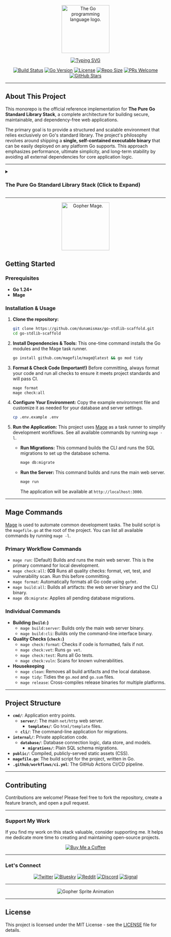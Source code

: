 <p align="center">
  <img src="https://upload.wikimedia.org/wikipedia/commons/thumb/0/05/Go_Logo_Blue.svg/1920px-Go_Logo_Blue.svg.png" alt="The Go programming language logo." width="150"/>
</p>

<p align="center">
  <a href="https://github.com/dunamismax/go-stdlib-scaffold">
    <img src="https://readme-typing-svg.demolab.com/?font=Fira+Code&size=24&pause=1000&color=00ADD8&center=true&vCenter=true&width=800&lines=The+Pure+Go+Standard+Library+Stack;Official+Reference+Implementation;Go+%2B+net/http+%2B+database/sql;Mage+and+SQLite;Simple%2C+Performant%2C+and+Maintainable." alt="Typing SVG" />
  </a>
</p>

<p align="center">
  <a href="https://github.com/dunamismax/go-stdlib-scaffold/actions/workflows/ci.yml"><img src="https://github.com/dunamismax/go-stdlib-scaffold/actions/workflows/ci.yml/badge.svg" alt="Build Status"></a>
  <a href="https://go.dev/"><img src="https://img.shields.io/badge/Go-1.24+-00ADD8.svg" alt="Go Version"></a>
  <a href="https://img.shields.io/github/license/dunamismax/go-stdlib-scaffold"><img src="https://img.shields.io/github/license/dunamismax/go-stdlib-scaffold" alt="License"></a>
  <a href="https://img.shields.io/github/repo-size/dunamismax/go-stdlib-scaffold"><img src="https://img.shields.io/github/repo-size/dunamismax/go-stdlib-scaffold" alt="Repo Size"></a>
  <a href="https://github.com/dunamismax/go-stdlib-scaffold/pulls"><img src="https://img.shields.io/badge/PRs-welcome-brightgreen.svg" alt="PRs Welcome"></a>
  <a href="https://github.com/dunamismax/go-stdlib-scaffold/stargazers"><img src="https://img.shields.io/github/stars/dunamismax/go-stdlib-scaffold" alt="GitHub Stars"></a>
</p>

---

## About This Project

This monorepo is the official reference implementation for **The Pure Go Standard Library Stack**, a complete architecture for building secure, maintainable, and dependency-free web applications.

The primary goal is to provide a structured and scalable environment that relies exclusively on Go's standard library. The project's philosophy revolves around shipping a **single, self-contained executable binary** that can be easily deployed on any platform Go supports. This approach emphasizes performance, ultimate simplicity, and long-term stability by avoiding all external dependencies for core application logic.

---

<details>
<summary><h3>The Pure Go Standard Library Stack (Click to Expand)</h3></summary>

---

This stack represents a minimalist, robust architecture for building secure and performant web applications. It is composed entirely of a Go backend that leverages the standard library, removing all external dependencies. The stack prioritizes ultimate simplicity, zero-dependency deployment, and long-term stability by relying exclusively on Go's continuously evolving native capabilities. The frontend is reduced to plain HTML and CSS, with no JavaScript.

---

### **Frontend**

The frontend architecture is intentionally simplified to its core components, delivering a fast, accessible, and extremely maintainable user experience by avoiding all client-side scripting and build tools.

- [**Go `html/template`**](https://pkg.go.dev/html/template)
  - **Role:** Secure HTML Templating.
  - **Description:** Go's standard library for server-side HTML rendering. It provides automatic, context-aware escaping to prevent Cross-Site Scripting (XSS). As of Go 1.24, it also supports `range-over-func` and `range-over-int`, allowing for more flexible iteration patterns directly within templates.
- [**Plain CSS**](https://developer.mozilla.org/en-US/docs/Web/CSS)
  - **Role:** Styling.
  - **Description:** A standard, handwritten CSS file served as a static asset. This approach removes the need for pre-processors or build steps, maximizing simplicity and performance.

---

### **Backend**

A lean, highly performant, and secure backend service architected using only the Go standard library for maximum stability and minimal attack surface.

- [**Go (1.24+)**](https://go.dev/doc/)
  - **Role:** Backend Language.
  - **Description:** A statically typed, compiled language known for performance, concurrency, and simplicity. The Go 1.22+ `for` loop semantics prevent common concurrency bugs by creating new variables for each iteration. It compiles to a single, dependency-free binary, streamlining deployment.
- [**`net/http`**](https://pkg.go.dev/net/http)
  - **Role:** Web Server & Advanced Routing.
  - **Description:** The standard library's package for all HTTP-related tasks. As of Go 1.22, the `http.ServeMux` includes an enhanced request router that supports method-based routing (e.g., `POST /items`) and wildcards (e.g., `/items/{id}`), removing the need for third-party frameworks. Path values are easily accessed via `r.PathValue("id")`.
- [**Custom Validation Functions**](https://www.alexedwards.net/blog/validation-snippets-for-go)
  - **Role:** Data Validation.
  - **Description:** Data validation is handled by simple, explicit Go functions. Go 1.24's full support for generic type aliases allows for more reusable and readable validation logic.
- [**`os`**](https://pkg.go.dev/os)
  - **Role:** Secure Filesystem Access & Environment Loading.
  - **Description:** Configuration is loaded from environment variables using `os.Getenv`. For file operations, Go 1.24's `os.Root` provides directory-limited filesystem access, preventing directory traversal attacks and ensuring that file-serving or upload handlers operate within a secure boundary.

---

### **Database & Caching**

A zero-dependency, in-process data layer that maximizes simplicity and speed by using Go's native database interface and advanced concurrency and memory primitives.

- [**SQLite**](https://www.sqlite.org/docs.html)
  - **Role:** Embedded Relational Database.
  - **Description:** A self-contained, serverless SQL database engine that runs in-process, eliminating operational overhead and making it ideal for a wide range of production workloads.
- [**`database/sql`**](https://pkg.go.dev/database/sql)
  - **Role:** SQL Database Interface.
  - **Description:** The standard library’s lean interface for SQL databases. As of Go 1.22, it includes the generic `sql.Null[T]` type, which simplifies scanning nullable columns, reduces boilerplate, and improves type safety.
- [**SQL/Go Migration Scripts**](https://amacneil.github.io/dbmate/2022/01/21/go-database-migrations-without-orm.html)
  - **Role:** Database Schema Migrations.
  - **Description:** Migrations are managed with numbered SQL files or simple Go programs using `database/sql`. The concise `for i := range 10` syntax from Go 1.22 can simplify scripting.
- [**`sync`, `maps` & `unique`**](https://pkg.go.dev/sync)
  - **Role:** High-Performance In-Process Caching.
  - **Description:** High-performance, in-process caching is achieved with a standard Go map and a `sync.RWMutex`. As of Go 1.24, map performance is significantly improved due to a new Swiss Table implementation, directly boosting cache speed. For further memory optimization, Go 1.23's `unique` package can be used to canonicalize cache keys or values, reducing memory footprint.

---

### **Testing**

A robust testing suite that relies exclusively on Go's powerful, built-in testing framework to ensure code quality and correctness.

- [**`testing`**](https://pkg.go.dev/testing)
  - **Role:** Core Testing Framework.
  - **Description:** The built-in package for unit, integration, and benchmark tests. Go 1.24's `go vet` includes a new `tests` analyzer that identifies common mistakes in test declarations. Assertions use simple `if` statements with `t.Errorf`, keeping tests clear and dependency-free.

---

### **CLI, Development & Deployment**

A minimalist and modern toolchain using built-in Go commands and standard, universally available tools for a smooth developer workflow.

- [**`flag`**](https://pkg.go.dev/flag)
  - **Role:** Command-Line Interface.
  - **Description:** The standard library's package for parsing command-line options. It is sufficient for building CLIs for most applications without third-party dependencies.
- [**Mage / Magefile (with `go.mod` toolchain)**](https://magefile.org/)
  - **Role:** Task Runner / Build System.
  - **Description:** As of Go 1.24, Mage and other build tools are managed declaratively via `tool` directives in the `go.mod` file. This replaces the `tools.go` workaround and ensures version-locked, reproducible builds across all development and CI environments.
- [**Simple Shell Scripts**](https://dev.to/ignatk/go-live-reloading-with-a-shell-script-2305)
  - **Role:** Live Reloading.
  - **Description:** During development, a simple shell script can watch for file changes, automatically recompiling and restarting the server for a rapid feedback loop.

---

### **CI/CD**

A fully automated, robust pipeline using modern Go tooling to build, test, and deploy the application, ensuring consistency and quality.

- [**GitHub Actions**](https://docs.github.com/en/actions)
  - **Role:** Automated CI/CD Platform.
  - **Description:** A CI/CD workflow defined in the project repository automates the entire lifecycle. The pipeline performs:
    - **Linting & Formatting:** Runs `gofmt` and `go vet` to enforce code style and identify issues.
    - **Testing:** Executes the test suite with `go test -json`, which (as of Go 1.24) provides structured JSON output for reliable, machine-readable test results.
    - **Vulnerability Scanning:** Runs `govulncheck` to scan for security vulnerabilities.
    - **Build:** Compiles the application into a single binary using `go build -json`, capturing structured build information for easier artifact management and error analysis.
- [**`go build` Scripts (via Magefile)**](https://www.digitalocean.com/community/tutorials/how-to-build-go-executables-for-multiple-platforms-on-ubuntu-20-04)
  - **Role:** Release Automation.
  - **Description:** A simple script using `go build` with different `GOOS` and `GOARCH` environment variables automates cross-compilation. Go 1.24 automatically embeds version control information into the binary for improved traceability. The build process benefits from Profile-Guided Optimization (PGO), whose build-time overhead was significantly reduced in Go 1.23.

</details>

---

<p align="center">
  <img src="https://user-images.githubusercontent.com/3185864/32058716-5ee9b512-ba38-11e7-978a-287eb2a62743.png" alt="Gopher Mage." width="150"/>
</p>

## Getting Started

### Prerequisites

- **Go 1.24+**
- **Mage**

### Installation & Usage

1. **Clone the repository:**

   ```bash
   git clone https://github.com/dunamismax/go-stdlib-scaffold.git
   cd go-stdlib-scaffold
   ```

2. **Install Dependencies & Tools:**
   This one-time command installs the Go modules and the Mage task runner.

   ```bash
   go install github.com/magefile/mage@latest && go mod tidy
   ```

3. **Format & Check Code (Important!)**
   Before committing, always format your code and run all checks to ensure it meets project standards and will pass CI.

   ```bash
   mage format
   mage check:all
   ```

4. **Configure Your Environment:**
   Copy the example environment file and customize it as needed for your database and server settings.

   ```bash
   cp .env.example .env
   ```

5. **Run the Application:**
   This project uses [Mage](https://magefile.org/) as a task runner to simplify development workflows. See all available commands by running `mage -l`.

   - **Run Migrations:**
     This command builds the CLI and runs the SQL migrations to set up the database schema.

     ```bash
     mage db:migrate
     ```

   - **Run the Server:**
     This command builds and runs the main web server.

     ```bash
     mage run
     ```

     The application will be available at `http://localhost:3000`.

---

## Mage Commands

[Mage](https://magefile.org/) is used to automate common development tasks. The build script is the `magefile.go` at the root of the project. You can list all available commands by running `mage -l`.

### Primary Workflow Commands

- `mage run`: (Default) Builds and runs the main web server. This is the primary command for local development.
- `mage check:all`: **(CI)** Runs all quality checks: format, vet, test, and vulnerability scan. Run this before committing.
- `mage format`: Automatically formats all Go code using `gofmt`.
- `mage build:all`: Builds all artifacts: the web server binary and the CLI binary.
- `mage db:migrate`: Applies all pending database migrations.

### Individual Commands

- **Building (`build:`)**
  - `mage build:server`: Builds only the main web server binary.
  - `mage build:cli`: Builds only the command-line interface binary.
- **Quality Checks (`check:`)**
  - `mage check:format`: Checks if code is formatted, fails if not.
  - `mage check:vet`: Runs `go vet`.
  - `mage check:test`: Runs all Go tests.
  - `mage check:vuln`: Scans for known vulnerabilities.
- **Housekeeping**
  - `mage clean`: Removes all build artifacts and the local database.
  - `mage tidy`: Tidies the `go.mod` and `go.sum` files.
  - `mage release`: Cross-compiles release binaries for multiple platforms.

---

## Project Structure

- **`cmd/`**: Application entry points.
  - **`server/`**: The main `net/http` web server.
    - **`templates/`**: Go `html/template` files.
  - **`cli/`**: The command-line application for migrations.
- **`internal/`**: Private application code.
  - **`database/`**: Database connection logic, data store, and models.
    - **`migrations/`**: Plain SQL schema migrations.
- **`public/`**: Compiled, publicly-served static assets (CSS).
- **`magefile.go`**: The build script for the project, written in Go.
- **`.github/workflows/ci.yml`**: The GitHub Actions CI/CD pipeline.

---

## Contributing

Contributions are welcome! Please feel free to fork the repository, create a feature branch, and open a pull request.

---

### Support My Work

If you find my work on this stack valuable, consider supporting me. It helps me dedicate more time to creating and maintaining open-source projects.

<p align="center">
  <a href="https://coff.ee/dunamismax" target="_blank">
    <img src="https://raw.githubusercontent.com/egonelbre/gophers/master/.thumb/animation/buy-morning-coffee-3x.gif" alt="Buy Me a Coffee" />
  </a>
</p>

---

### Let's Connect

<p align="center">
  <a href="https://twitter.com/dunamismax" target="_blank"><img src="https://img.shields.io/badge/Twitter-%231DA1F2.svg?&style=for-the-badge&logo=twitter&logoColor=white" alt="Twitter"></a>
  <a href="https://bsky.app/profile/dunamismax.bsky.social" target="_blank"><img src="https://img.shields.io/badge/Bluesky-blue?style=for-the-badge&logo=bluesky&logoColor=white" alt="Bluesky"></a>
  <a href="https://reddit.com/user/dunamismax" target="_blank"><img src="https://img.shields.io/badge/Reddit-%23FF4500.svg?&style=for-the-badge&logo=reddit&logoColor=white" alt="Reddit"></a>
  <a href="https://discord.com/users/dunamismax" target="_blank"><img src="https://img.shields.io/badge/Discord-dunamismax-7289DA.svg?style=for-the-badge&logo=discord&logoColor=white" alt="Discord"></a>
  <a href="https://signal.me/#p/+dunamismax.66" target="_blank"><img src="https://img.shields.io/badge/Signal-dunamismax.66-3A76F0.svg?style=for-the-badge&logo=signal&logoColor=white" alt="Signal"></a>
</p>

---

<p align="center">
    <img src="https://raw.githubusercontent.com/egonelbre/gophers/refs/heads/master/.thumb/animation/2bit-sprite/demo.gif" alt="Gopher Sprite Animation" />
</p>

---

## License

This project is licensed under the MIT License - see the [LICENSE](LICENSE) file for details.
